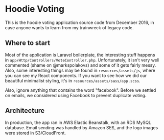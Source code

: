 # Hoodie Voting

This is the hoodie voting application source code from December 2016, in case anyone wants to learn from my trainwreck of legacy code.

## Where to start

Most of the application is Laravel boilerplate, the interesting stuff happens in `app/Http/Controllers/VoteController.php`. Unfortunately, it isn't very well commented (shame on @markspolakovs) and some of it gets fairly messy. Also, some interesting things may be found in `resources/assets/js`, where you can see my React components. If you want to see how we did our beautiful minimalist styling, it's in `resources/assets/sass/app.scss`.

Also, ignore anything that contains the word "facebook". Before we settled on emails, we considered using Facebook to prevent duplicate voting.

## Architecture

In production, the app ran in AWS Elastic Beanstalk, with an RDS MySQL database. Email sending was handled by Amazon SES, and the logo images were stored in S3/CloudFront.
